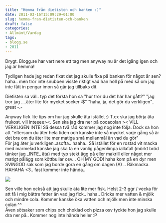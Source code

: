 ```yaml
---
title: "Hemma från dietisten och banken :)"
date: 2011-03-16T15:09:29+01:00
slug: hemma-fran-dietisten-och-banken
draft: false
categories:
- Allmänt/Vardag
tags:
- blogg.se
- 2011
---
```

Drygt. Blogg.se har vart nere ett tag men anyway nu är det igång igen och jag är hemma!  
  
Tydligen hade jag redan fixat det jag skulle fixa på banken för något år sen? haha.. men tror inte snubben visste riktigt vad han höll på med så om jag inte fått in pengar imon så går jag tillbaks dit.  
  
Dietisten sa väl.. typ det första hon sa "hur tror du det här har gått?" "jag tror jag ....äter lite för mycket socker :$" "haha, ja, det gör du verkligen".. great -.-  
  
Anyway fick lite tips om hur jag skulle äta istället :) T.ex ska jag börja äta frukost. vill inteeee><. Sen ska jag dra ner på cocacolan >< VILL VERKLIGEN INTE! Så dessa två råd kommer jag nog inte följa. Dock sa hon att "eftersom du äter hela tiden och kanske inte så mycket varje gång så är det bra om du äter lite mer matiga små mellanmål än vad du gör"  
För jag äter ju verkligen..asofta.. haaha.. Så istället för en rostad vit macka med marmelad kanske jag ska ta en vanlig pågenlimpa iallafall (mörkt bröd tänker jag \_INTE\_ äta) med typ stekt ägg på eller makrill eller något mer matigt pålägg som köttbullar osv... OH MY GOD! haha kom på en dyr men SVINGOD sak som jag borde göra en gång om dagen (A) .. Räkmacka. HAHAHA <3.. fast kommer inte hända..  
  
![](/assets/images/blogg.se/l-640-480-736daf69-5635-49b7-93f6-ccb6c6dfedbe_137889338.jpg)  
  
Sen ville hon också att jag skulle äta lite mer fisk. Helst 2-3 ggr / vecka för att få i mig bättre fetter än vad jag fick.. haha.. Dricka mer vatten & mjölk och mindre cola. Kommer kanske öka vatten och mjölk men inte minska colan ^^  
Även sötsaker som chips och choklad och pizza osv tyckte hon jag skulle dra ner på.. Kommer nog inte hända heller :P